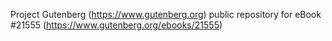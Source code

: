 Project Gutenberg (https://www.gutenberg.org) public repository for eBook #21555 (https://www.gutenberg.org/ebooks/21555)
